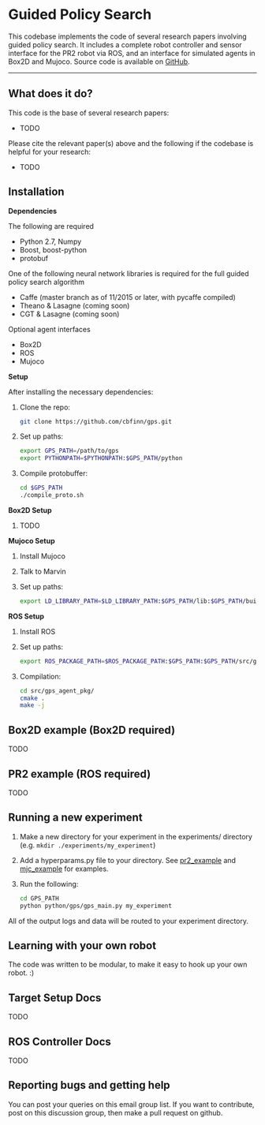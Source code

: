 
Guided Policy Search
===

This codebase implements the code of several research papers involving guided policy search. It includes a complete robot controller and sensor interface
for the PR2 robot via ROS, and an interface for simulated agents in Box2D and Mujoco.
Source code is available on [GitHub](https://github.com/cbfinn/gps).

*****

## What does it do?
This code is the base of several research papers:
* TODO

Please cite the relevant paper(s) above and the following if the codebase is helpful for your research:
* TODO

## Installation

**Dependencies**

The following are required
* Python 2.7, Numpy
* Boost, boost-python
* protobuf

One of the following neural network libraries is required for the full guided policy search algorithm
* Caffe (master branch as of 11/2015 or later, with pycaffe compiled)
* Theano & Lasagne (coming soon)
* CGT & Lasagne (coming soon)

Optional agent interfaces
* Box2D
* ROS
* Mujoco

**Setup**

After installing the necessary dependencies:

1. Clone the repo:

    ```sh
    git clone https://github.com/cbfinn/gps.git
    ```

2. Set up paths:

    ```sh
    export GPS_PATH=/path/to/gps
    export PYTHONPATH=$PYTHONPATH:$GPS_PATH/python
    ```

3. Compile protobuffer:

    ```sh
    cd $GPS_PATH
    ./compile_proto.sh
    ```
**Box2D Setup**

1. TODO

**Mujoco Setup**

1. Install Mujoco

2. Talk to Marvin

3. Set up paths:
    ```sh
    export LD_LIBRARY_PATH=$LD_LIBRARY_PATH:$GPS_PATH/lib:$GPS_PATH/build/lib
    ```


**ROS Setup**

1. Install ROS

2. Set up paths:

    ```sh
    export ROS_PACKAGE_PATH=$ROS_PACKAGE_PATH:$GPS_PATH:$GPS_PATH/src/gps_agent_pkg
    ```
3. Compilation:

    ```sh
    cd src/gps_agent_pkg/
    cmake .
    make -j
    ```

## Box2D example (Box2D required)
TODO
## PR2 example (ROS required)
TODO

## Running a new experiment
1. Make a new directory for your experiment in the experiments/ directory (e.g. `mkdir ./experiments/my_experiment`)

2. Add a hyperparams.py file to your directory. See [pr2_example](https://github.com/cbfinn/gps/blob/master/experiments/pr2_example/hyperparams.py) and [mjc_example](https://github.com/cbfinn/gps/blob/master/experiments/mjc_example/hyperparams.py) for examples.

3. Run the following:
    ```sh
    cd GPS_PATH
    python python/gps/gps_main.py my_experiment
    ```

All of the output logs and data will be routed to your experiment directory.


## Learning with your own robot
The code was written to be modular, to make it easy to hook up your own robot. :)
## Target Setup Docs
TODO
## ROS Controller Docs
TODO
## Reporting bugs and getting help
You can post your queries on this email group list. If you want to contribute, post on this discussion group, then make a pull request on github.
